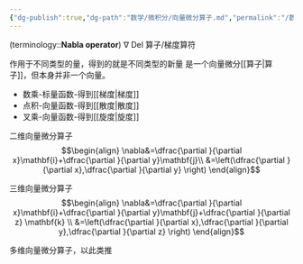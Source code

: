 ```yaml
---
{"dg-publish":true,"dg-path":"数学/微积分/向量微分算子.md","permalink":"/数学/微积分/向量微分算子/","dgPassFrontmatter":true,"noteIcon":"","created":"2024-04-16T13:01:27.259+08:00","updated":"2024-08-30T12:30:01.027+08:00"}
---
```


(terminology::**Nabla operator**)
$\nabla$     Del 算子/梯度算符

作用于不同类型的量，得到的就是不同类型的新量
是一个向量微分[[算子\|算子]]，但本身并非一个向量。
- 数乘-标量函数-得到[[梯度\|梯度]]
- 点积-向量函数-得到[[散度\|散度]]
- 叉乘-向量函数-得到[[旋度\|旋度]]


二维向量微分算子
$$\begin{align}
\nabla&=\dfrac{\partial }{\partial x}\mathbf{i}+\dfrac{\partial }{\partial y}\mathbf{j}\\
&=\left(\dfrac{\partial }{\partial x},\dfrac{\partial }{\partial y}  \right)
\end{align}$$

三维向量微分算子
$$\begin{align}
\nabla&=\dfrac{\partial }{\partial x}\mathbf{i}+\dfrac{\partial }{\partial y}\mathbf{j}+\dfrac{\partial }{\partial z} \mathbf{k} \\
&=\left(\dfrac{\partial }{\partial x},\dfrac{\partial }{\partial y},\dfrac{\partial }{\partial z}   \right)
\end{align}$$

多维向量微分算子，以此类推







